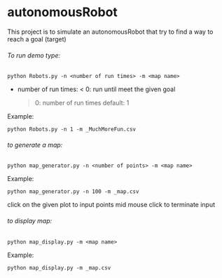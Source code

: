 # autonomousRobot
This project is to simulate an autonomousRobot that try to find a way to reach a goal (target) 

###### To run demo type:
```
python Robots.py -n <number of run times> -m <map name>
```
- number of run times:
    < 0: run until meet the given goal
    > 0: number of run times
    default: 1
   
Example: 
```
python Robots.py -n 1 -m _MuchMoreFun.csv
```

###### to generate a map:
```
python map_generator.py -n <number of points> -m <map name>
```

Example:
```
python map_generator.py -n 100 -m _map.csv
```

click on the given plot to input points
mid mouse click to terminate input

###### to display map:
```
python map_display.py -m <map name>
```
Example:
```
python map_display.py -m _map.csv
```